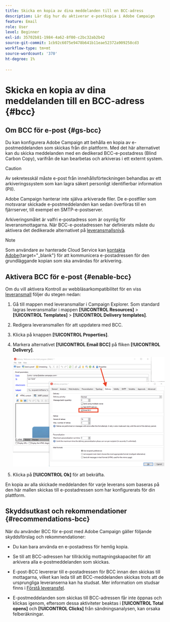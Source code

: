 ```yaml
---
title: Skicka en kopia av dina meddelanden till en BCC-adress
description: Lär dig hur du aktiverar e-postkopia i Adobe Campaign
feature: Email
role: User
level: Beginner
exl-id: 35702b81-1984-4a62-8f00-c2bc32ab2b42
source-git-commit: 1cb92c6075e9478b641b11eae52372a909258cd3
workflow-type: tm+mt
source-wordcount: '370'
ht-degree: 1%

---
```


# Skicka en kopia av dina meddelanden till en BCC-adress {#bcc}

<!--
>[!NOTE]
>
>This capability is available starting Campaign v8.3. To check your version, refer to [this section](../start/compatibility-matrix.md#how-to-check-your-campaign-version-and-buildversion)-->

## Om BCC för e-post {#gs-bcc}

Du kan konfigurera Adobe Campaign att behålla en kopia av e-postmeddelanden som skickas från din plattform. Med det här alternativet kan du skicka meddelanden med en dedikerad BCC-e-postadress (Blind Carbon Copy), varifrån de kan bearbetas och arkiveras i ett externt system.

>[!CAUTION]
>
>Av sekretesskäl måste e-post från innehållsförteckningen behandlas av ett arkiveringssystem som kan lagra säkert personligt identifierbar information (PII).

Adobe Campaign hanterar inte själva arkiverade filer. De e-postfiler som motsvarar skickade e-postmeddelanden kan sedan överföras till en fjärrserver, till exempel en SMTP-e-postserver.

Arkiveringsmålet är valfri e-postadress som är osynlig för leveransmottagarna. När BCC-e-postadressen har definierats måste du aktivera det dedikerade alternativet på [leveransmallsnivå](create-templates.md).

>[!NOTE]
>
>Som användare av hanterade Cloud Service kan [kontakta Adobe](../start/campaign-faq.md#support){target="_blank"} för att kommunicera e-postadressen för den grundläggande kopian som ska användas för arkivering.

## Aktivera BCC för e-post {#enable-bcc}

Om du vill aktivera Kontroll av webbläsarkompatibilitet för en viss [leveransmall](create-templates.md) följer du stegen nedan:

1. Gå till mappen med leveransmallar i Campaign Explorer. Som standard lagras leveransmallar i mappen **[!UICONTROL Resources]** > **[!UICONTROL Templates]** > **[!UICONTROL Delivery templates]**.
1. Redigera leveransmallen för att uppdatera med BCC.
1. Klicka på knappen **[!UICONTROL Properties]**.
1. Markera alternativet **[!UICONTROL Email BCC]** på fliken **[!UICONTROL Delivery]**.

   ![](assets/email-bcc.png)

1. Klicka på **[!UICONTROL Ok]** för att bekräfta.

En kopia av alla skickade meddelanden för varje leverans som baseras på den här mallen skickas till e-postadressen som har konfigurerats för din plattform.

## Skyddsutkast och rekommendationer {#recommendations-bcc}

När du använder BCC för e-post med Adobe Campaign gäller följande skyddsförslag och rekommendationer:

* Du kan bara använda en e-postadress för hemlig kopia.

* Se till att BCC-adressen har tillräcklig mottagningskapacitet för att arkivera alla e-postmeddelanden som skickas.

* E-post-BCC <!--with Enhanced MTA--> levererar till e-postadressen för BCC innan den skickas till mottagarna, vilket kan leda till att BCC-meddelanden skickas trots att de ursprungliga leveranserna kan ha studsat. Mer information om studsar finns i [Förstå leveransfel](delivery-failures.md).

* E-postmeddelanden som skickas till BCC-adressen får inte öppnas och klickas igenom, eftersom dessa aktiviteter beaktas i **[!UICONTROL Total opens]** och **[!UICONTROL Clicks]** från sändningsanalysen, kan orsaka felberäkningar.

<!--Only successfully sent emails are taken in account, bounces are not.-->
